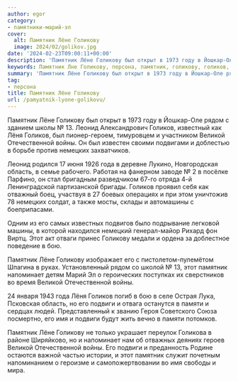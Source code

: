 ```yaml
---
author: egor
category:
- памятники-марий-эл
cover:
  alt: Памятник Лёне Голикову
  image: 2024/02/golikov.jpg
date: '2024-02-23T09:00:11+00:00'
description: 'Памятник Лёне Голикову был открыт в 1973 году в Йошкар-Оле рядом с зданием школы № 13. Леонид Александрович Голиков, известный как Лёня Голиков, был...'
keywords: Памятник Лне Голикову, персона, памятник, голикову, голиков, лне, великой, отечественной, войны, подвиги, рядом, леонид, лня, немецких, года, область, бою
summary: 'Памятник Лёне Голикову был открыт в 1973 году в Йошкар-Оле рядом с зданием школы № 13. Леонид Александрович Голиков, известный как Лёня Голиков, был...'
tag:
- персона
title: Памятник Лёне Голикову
url: /pamyatnik-lyone-golikovu/
---
```


Памятник Лёне Голикову был открыт в 1973 году в Йошкар-Оле рядом с зданием школы № 13. Леонид Александрович Голиков, известный как Лёня Голиков, был пионер-героем, тимуровцем и участником Великой Отечественной войны. Он был известен своими подвигами и доблестью в борьбе против немецких захватчиков.

Леонид родился 17 июня 1926 года в деревне Лукино, Новгородская область, в семье рабочего. Работая на фанерном заводе № 2 в посёлке Парфино, он стал бригадным разведчиком 67-го отряда 4-й Ленинградской партизанской бригады. Голиков проявил себя как отважный боец, участвуя в 27 боевых операциях и при этом уничтожив 78 немецких солдат, а также мосты, склады и автомашины с боеприпасами.

Одним из его самых известных подвигов было подрывание легковой машины, в которой находился немецкий генерал-майор Рихард фон Виртц. Этот акт отваги принес Голикову медали и ордена за доблестное поведение в бою.

Памятник Лёне Голикову изображает его с пистолетом-пулемётом Шпагина в руках. Установленный рядом со школой № 13, этот памятник напоминает детям Марий Эл о героических поступках их сверстников  во время Великой Отечественной войны.

24 января 1943 года Лёня Голиков погиб в бою в селе Острая Лука, Псковская область, но его подвиги и отвага останутся в памяти и сердцах людей. Представленный к званию Героя Советского Союза посмертно, его имя и подвиги будут жить вечно в памяти потомков.

Памятник Лёне Голикову не только украшает переулок Голикова в районе Ширяйково, но и напоминает нам об отважных деяниях героев Великой Отечественной войны. Его подвиги и преданность Родине остаются важной частью истории, и этот памятник служит почетным напоминанием о героизме и самопожертвовании во имя свободы и мира.